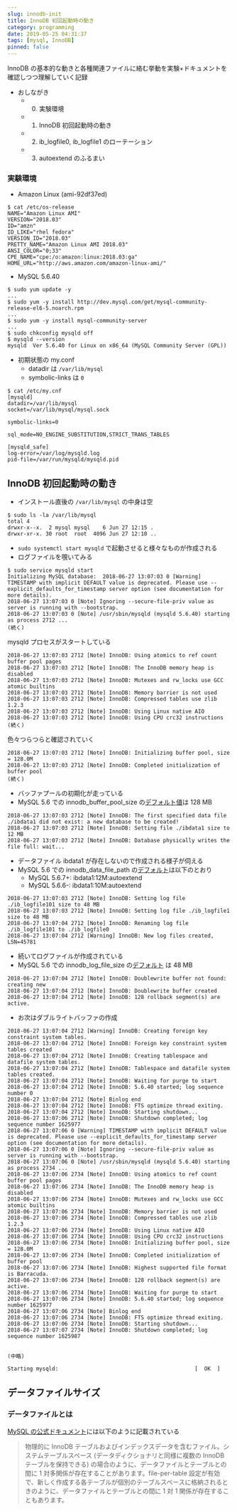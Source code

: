 ```yaml
---
slug: innodb-init
title: InnoDB 初回起動時の動き
category: programming
date: 2019-05-25 04:31:37
tags: [mysql, InnoDB]
pinned: false
---
```


InnoDB の基本的な動きと各種関連ファイルに絡む挙動を実験+ドキュメントを確認しつつ理解していく記録

- おしながき
  - 0. 実験環境
  - 1. InnoDB 初回起動時の動き
  - 2. ib_logfile0, ib_logfile1 のローテーション
  - 3. autoextend のふるまい

### 実験環境

- Amazon Linux (ami-92df37ed)

```
$ cat /etc/os-release
NAME="Amazon Linux AMI"
VERSION="2018.03"
ID="amzn"
ID_LIKE="rhel fedora"
VERSION_ID="2018.03"
PRETTY_NAME="Amazon Linux AMI 2018.03"
ANSI_COLOR="0;33"
CPE_NAME="cpe:/o:amazon:linux:2018.03:ga"
HOME_URL="http://aws.amazon.com/amazon-linux-ami/"
```

- MySQL 5.6.40

```
$ sudo yum update -y
...
$ sudo yum -y install http://dev.mysql.com/get/mysql-community-release-el6-5.noarch.rpm
...
$ sudo yum -y install mysql-community-server
...
$ sudo chkconfig mysqld off
$ mysqld --version
mysqld  Ver 5.6.40 for Linux on x86_64 (MySQL Community Server (GPL))
```

- 初期状態の my.conf
  - datadir は `/var/lib/mysql`
  - symbolic-links は `0`

```
$ cat /etc/my.cnf
[mysqld]
datadir=/var/lib/mysql
socket=/var/lib/mysql/mysql.sock

symbolic-links=0

sql_mode=NO_ENGINE_SUBSTITUTION,STRICT_TRANS_TABLES

[mysqld_safe]
log-error=/var/log/mysqld.log
pid-file=/var/run/mysqld/mysqld.pid
```

## InnoDB 初回起動時の動き

- インストール直後の `/var/lib/mysql` の中身は空

```
$ sudo ls -la /var/lib/mysql
total 4
drwxr-x--x.  2 mysql mysql    6 Jun 27 12:15 .
drwxr-xr-x. 30 root  root  4096 Jun 27 12:10 ..
```

- `sudo systemctl start mysqld` で起動させると様々なものが作成される
- ログファイルを覗いてみる

```
$ sudo service mysqld start
Initializing MySQL database:  2018-06-27 13:07:03 0 [Warning] TIMESTAMP with implicit DEFAULT value is deprecated. Please use --explicit_defaults_for_timestamp server option (see documentation for more details).
2018-06-27 13:07:03 0 [Note] Ignoring --secure-file-priv value as server is running with --bootstrap.
2018-06-27 13:07:03 0 [Note] /usr/sbin/mysqld (mysqld 5.6.40) starting as process 2712 ...
(続く)
```

mysqld プロセスがスタートしている

```
2018-06-27 13:07:03 2712 [Note] InnoDB: Using atomics to ref count buffer pool pages
2018-06-27 13:07:03 2712 [Note] InnoDB: The InnoDB memory heap is disabled
2018-06-27 13:07:03 2712 [Note] InnoDB: Mutexes and rw_locks use GCC atomic builtins
2018-06-27 13:07:03 2712 [Note] InnoDB: Memory barrier is not used
2018-06-27 13:07:03 2712 [Note] InnoDB: Compressed tables use zlib 1.2.3
2018-06-27 13:07:03 2712 [Note] InnoDB: Using Linux native AIO
2018-06-27 13:07:03 2712 [Note] InnoDB: Using CPU crc32 instructions
(続く)
```

色々つらつらと確認されていく

```
2018-06-27 13:07:03 2712 [Note] InnoDB: Initializing buffer pool, size = 128.0M
2018-06-27 13:07:03 2712 [Note] InnoDB: Completed initialization of buffer pool
(続く)
```

- バッファプールの初期化が走っている
- MySQL 5.6 での innodb_buffer_pool_size の[デフォルト値](https://dev.mysql.com/doc/refman/5.6/ja/innodb-parameters.html#sysvar_innodb_buffer_pool_size)は 128 MB

```
2018-06-27 13:07:03 2712 [Note] InnoDB: The first specified data file ./ibdata1 did not exist: a new database to be created!
2018-06-27 13:07:03 2712 [Note] InnoDB: Setting file ./ibdata1 size to 12 MB
2018-06-27 13:07:03 2712 [Note] InnoDB: Database physically writes the file full: wait...
```

- データファイル ibdata1 が存在しないので作成される様子が伺える
- MySQL 5.6 での innodb_data_file_path の[デフォルト](https://dev.mysql.com/doc/refman/5.6/ja/innodb-parameters.html#sysvar_innodb_data_file_path)は以下のとおり
  - MySQL 5.6.7+: ibdata1:12M:autoextend
  - MySQL 5.6.6-: ibdata1:10M:autoextend

```
2018-06-27 13:07:03 2712 [Note] InnoDB: Setting log file ./ib_logfile101 size to 48 MB
2018-06-27 13:07:03 2712 [Note] InnoDB: Setting log file ./ib_logfile1 size to 48 MB
2018-06-27 13:07:04 2712 [Note] InnoDB: Renaming log file ./ib_logfile101 to ./ib_logfile0
2018-06-27 13:07:04 2712 [Warning] InnoDB: New log files created, LSN=45781
```

- 続いてログファイルが作成されている
- MySQL 5.6 での innodb_log_file_size の[デフォルト](https://dev.mysql.com/doc/refman/5.6/ja/innodb-parameters.html#sysvar_innodb_log_file_size) は 48 MB

```
2018-06-27 13:07:04 2712 [Note] InnoDB: Doublewrite buffer not found: creating new
2018-06-27 13:07:04 2712 [Note] InnoDB: Doublewrite buffer created
2018-06-27 13:07:04 2712 [Note] InnoDB: 128 rollback segment(s) are active.
```

- お次はダブルライトバッファの作成

```
2018-06-27 13:07:04 2712 [Warning] InnoDB: Creating foreign key constraint system tables.
2018-06-27 13:07:04 2712 [Note] InnoDB: Foreign key constraint system tables created
2018-06-27 13:07:04 2712 [Note] InnoDB: Creating tablespace and datafile system tables.
2018-06-27 13:07:04 2712 [Note] InnoDB: Tablespace and datafile system tables created.
2018-06-27 13:07:04 2712 [Note] InnoDB: Waiting for purge to start
2018-06-27 13:07:04 2712 [Note] InnoDB: 5.6.40 started; log sequence number 0
2018-06-27 13:07:04 2712 [Note] Binlog end
2018-06-27 13:07:04 2712 [Note] InnoDB: FTS optimize thread exiting.
2018-06-27 13:07:04 2712 [Note] InnoDB: Starting shutdown...
2018-06-27 13:07:06 2712 [Note] InnoDB: Shutdown completed; log sequence number 1625977
2018-06-27 13:07:06 0 [Warning] TIMESTAMP with implicit DEFAULT value is deprecated. Please use --explicit_defaults_for_timestamp server option (see documentation for more details).
2018-06-27 13:07:06 0 [Note] Ignoring --secure-file-priv value as server is running with --bootstrap.
2018-06-27 13:07:06 0 [Note] /usr/sbin/mysqld (mysqld 5.6.40) starting as process 2734 ...
2018-06-27 13:07:06 2734 [Note] InnoDB: Using atomics to ref count buffer pool pages
2018-06-27 13:07:06 2734 [Note] InnoDB: The InnoDB memory heap is disabled
2018-06-27 13:07:06 2734 [Note] InnoDB: Mutexes and rw_locks use GCC atomic builtins
2018-06-27 13:07:06 2734 [Note] InnoDB: Memory barrier is not used
2018-06-27 13:07:06 2734 [Note] InnoDB: Compressed tables use zlib 1.2.3
2018-06-27 13:07:06 2734 [Note] InnoDB: Using Linux native AIO
2018-06-27 13:07:06 2734 [Note] InnoDB: Using CPU crc32 instructions
2018-06-27 13:07:06 2734 [Note] InnoDB: Initializing buffer pool, size = 128.0M
2018-06-27 13:07:06 2734 [Note] InnoDB: Completed initialization of buffer pool
2018-06-27 13:07:06 2734 [Note] InnoDB: Highest supported file format is Barracuda.
2018-06-27 13:07:06 2734 [Note] InnoDB: 128 rollback segment(s) are active.
2018-06-27 13:07:06 2734 [Note] InnoDB: Waiting for purge to start
2018-06-27 13:07:06 2734 [Note] InnoDB: 5.6.40 started; log sequence number 1625977
2018-06-27 13:07:06 2734 [Note] Binlog end
2018-06-27 13:07:06 2734 [Note] InnoDB: FTS optimize thread exiting.
2018-06-27 13:07:06 2734 [Note] InnoDB: Starting shutdown...
2018-06-27 13:07:07 2734 [Note] InnoDB: Shutdown completed; log sequence number 1625987


(中略)

Starting mysqld:                                           [  OK  ]
```

## データファイルサイズ

### データファイルとは

[MySQL の公式ドキュメント](https://dev.mysql.com/doc/refman/5.6/ja/glossary.html#glos_data_files)には以下のように記載されている

> 物理的に InnoDB テーブルおよびインデックスデータを含むファイル。システムテーブルスペース (データディクショナリと同様に複数の InnoDB テーブルを保持できる) の場合のように、データファイルとテーブルとの間に 1 対多関係が存在することがあります。file-per-table 設定が有効で、新しく作成する各テーブルが個別のテーブルスペースに格納されるときのように、データファイルとテーブルとの間に 1 対 1 関係が存在することもあります。
